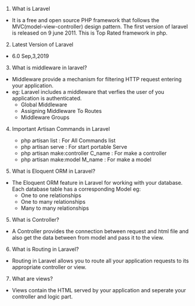 1. What is Laravel

- It is a free and open source PHP framework that follows the MVC(model-view-controller) design pattern. The first version of laravel is released on 9 june 2011. This is Top Rated framework in php.

2. Latest Version of Laravel

- 6.0 Sep,3,2019

3. What is middleware in laravel?

- Middleware provide a mechanism for filtering HTTP request entering your application.
- eg: Laravel includes a middleware that verfies the user of you application is authenticated.
  - Global Middleware
  - Assigning Middleware To Routes
  - Middleware Groups

4. Important Artisan Commands in Laravel

   - php artisan list : For All Commands list
   - php artisan serve : For start portable Serve
   - php artisan make:controller C_name : For make a controller
   - php artisan make:model M_name : For make a model

5. What is Eloquent ORM in Laravel?

- The Eloquent ORM feature in Laravel for working with your database. Each database table has a corresponding Model eg:
  - One to one relationships
  - One to many relationships
  - Many to many relationships

5. What is Controller?

- A Controller provides the connection between request and html file and also get the data between from model and pass it to the view.

6. What is Routing in Laravel?

- Routing in Laravel allows you to route all your application requests to its appropriate controller or view.

7. What are views?

- Views contain the HTML served by your application and seperate your controller and logic part.
